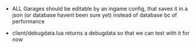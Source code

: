 - ALL Garages should be editable by an ingame config, that saves it in a json (or database havent been sure yet) instead of database bc of performance

- client/debugdata.lua returns a debugdata so that we can test with it for now


